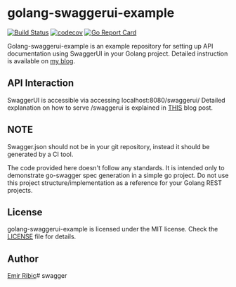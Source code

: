 # golang-swaggerui-example

[![Build Status](https://travis-ci.org/ribice/golang-swagger-ui-example.svg?branch=master)](https://travis-ci.org/ribice/golang-swaggerui-example)
[![codecov](https://codecov.io/gh/ribice/golang-swaggerui-example/branch/master/graph/badge.svg)](https://codecov.io/gh/ribice/golang-swaggerui-example)
[![Go Report Card](https://goreportcard.com/badge/github.com/ribice/golang-swaggerui-example)](https://goreportcard.com/report/github.com/ribice/golang-swaggerui-example)

Golang-swaggerui-example is an example repository for setting up API documentation using SwaggerUI in your Golang project. Detailed instruction is available on [my blog](https://ribice.ba/swagger-golang).

## API Interaction

SwaggerUI is accessible via accessing localhost:8080/swaggerui/
Detailed explanation on how to serve /swaggerui is explained in [THIS](https://www.ribice.ba/serving-swaggerui-golang/) blog post.

## NOTE

Swagger.json should not be in your git repository, instead it should be generated by a CI tool.

The code provided here doesn't follow any standards. It is intended only to demonstrate go-swagger spec generation in a simple go project.
Do not use this project structure/implementation as a reference for your Golang REST projects.

## License

golang-swaggerui-example is licensed under the MIT license. Check the [LICENSE](LICENSE.md) file for details.

## Author

[Emir Ribic](https://ribice.ba)# swagger
